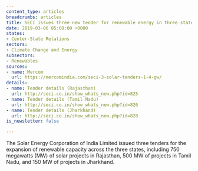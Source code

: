 ```yaml
---
content_type: articles
breadcrumbs: articles
title: SECI issues three new tender for renewable energy in three states
date: 2019-03-06 05:00:00 +0000
states:
- Center-State Relations
sectors:
- Climate Change and Energy
subsectors:
- Renewables
sources:
- name: Mercom
  url: https://mercomindia.com/seci-3-solar-tenders-1-4-gw/
details:
- name: Tender details (Rajasthan)
  url: http://seci.co.in/show_whats_new.php?id=825
- name: Tender details (Tamil Nadu)
  url: http://seci.co.in/show_whats_new.php?id=826
- name: Tender details (Jharkhand)
  url: http://seci.co.in/show_whats_new.php?id=828
is_newsletter: false

---
```

The Solar Energy Corporation of India Limited issued three tenders for the expansion of renewable capacity across the three states, including 750 megawatts (MW) of solar projects in Rajasthan, 500 MW of projects in Tamil Nadu, and 150 MW of projects in Jharkhand.
